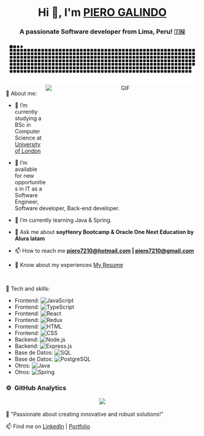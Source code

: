 <h1 align="center">Hi 👋, I'm <a href="https://100rabhcsmc.github.io/Me.io/" target="blank">
PIERO GALINDO</a></h1>
<h3 align="center">A passionate Software developer from Lima, Peru! &#127470;&#127475</h3>
<!--- snake -->
<div align="center">
  <img  src="https://github.com/1999AZZAR/1999AZZAR/blob/main/resources/img/grid-snake.svg"
       alt="snake" /></a>
</div>

<a target="_blank" align="center">
  <img align="right" top="500" height="300" width="400" alt="GIF" src="https://media.giphy.com/media/SWoSkN6DxTszqIKEqv/giphy.gif">
</a>

🚀 About me:
- 🔭 I’m currently studying a BSc in Computer Science at <a href="https://www.london.ac.uk/" target="blank">University of London</a>

- 🤝 I’m available for new opportunities in IT as a Software Engineer, Software developer, Back-end developer.

- 🌱 I’m currently learning Java & Spring.

- 💬 Ask me about **soyHenry Bootcamp & Oracle One Next Education by Alura latam**

- 📫 How to reach me **piero7210@hotmail.com | piero7210@gmail.com**

- 📄 Know about my experiences <a href="https://drive.google.com/file/d/1HZMHubrcHs959EEexdoP_rkIT9qLG2ir/view?usp=sharing" target="blank">My Resume</a>
<br/>

🚀 Tech and skills:
  - Frontend: ![JavaScript](https://img.shields.io/badge/-JavaScript-F7DF1E?style=flat-square&logo=javascript&logoColor=black)
  - Frontend: ![TypeScript](https://img.shields.io/badge/-TypeScript-007ACC?style=flat-square&logo=typescript&logoColor=white)
  - Frontend: ![React](https://img.shields.io/badge/-React-61DAFB?style=flat-square&logo=react&logoColor=white)
  - Frontend: ![Redux](https://img.shields.io/badge/-Redux-764ABC?style=flat-square&logo=redux&logoColor=white)
  - Frontend: ![HTML](https://img.shields.io/badge/-HTML5-E34F26?style=flat-square&logo=html5&logoColor=white)
  - Frontend: ![CSS](https://img.shields.io/badge/-CSS3-1572B6?style=flat-square&logo=css3&logoColor=white)
  - Backend: ![Node.js](https://img.shields.io/badge/-Node.js-339933?style=flat-square&logo=node.js&logoColor=white)
  - Backend: ![Express.js](https://img.shields.io/badge/-Express.js-000000?style=flat-square&logo=express&logoColor=white)
  - Base de Datos: ![SQL](https://img.shields.io/badge/-SQL-4479A1?style=flat-square&logo=sql&logoColor=white)
  - Base de Datos: ![PostgreSQL](https://img.shields.io/badge/-PostgreSQL-336791?style=flat-square&logo=postgresql&logoColor=white)
  - Otros: ![Java](https://img.shields.io/badge/-Java-007396?style=flat-square&logo=java&logoColor=white)
  - Otros: ![Spring](https://img.shields.io/badge/-Spring-6DB33F?style=flat-square&logo=spring&logoColor=white)

### ⚙️ &nbsp;GitHub Analytics

<p align="center">
<a href="https://github.com/Piero7210">
  <img height="180em" src="https://github-readme-stats-eight-theta.vercel.app/api?username=Piero7210&show_icons=true&theme=algolia&include_all_commits=true&count_private=true"/>
</a>
</p>

🌟 "Passionate about creating innovative and robust solutions!"

📫 Find me on [LinkedIn](https://www.linkedin.com/in/piero-galindo7210/)  |  [Portfolio](https://www.tu-portfolio.com)
